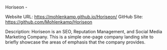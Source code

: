 Horiseon -
<!-- Code refactored by John Mohlenkamp  April 2021    -->
<!-- Version 1.1                                       -->
<!-- Changes: Updated titles, added accessibility      -->
<!--          standardization, refactored style.css    -->
<!--           created verified Google sitemap         -->
<!--                                                   -->
<!-- Future TBD: Footer visibility, contrast ratio     -->
<!--             Artice/Main alignment, font thickness -->

Website URL: https://mohlenkamp.github.io/Horiseon/
GitHub Site: https://github.com/Mohlenkamp/Horiseon

Description: Horiseon is an SEO, Reputation Management, and Social Media Marketing Company.
This is a simple one-page company landing site to briefly showcase the areas of emphasis
that the company provides. 

